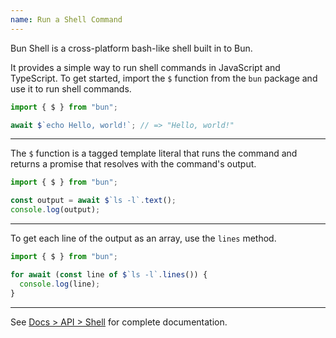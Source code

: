 ```yaml
---
name: Run a Shell Command
---
```


Bun Shell is a cross-platform bash-like shell built in to Bun.

It provides a simple way to run shell commands in JavaScript and TypeScript. To get started, import the `$` function from the `bun` package and use it to run shell commands.

```ts#foo.ts
import { $ } from "bun";

await $`echo Hello, world!`; // => "Hello, world!"
```

---

The `$` function is a tagged template literal that runs the command and returns a promise that resolves with the command's output.

```ts#foo.ts
import { $ } from "bun";

const output = await $`ls -l`.text();
console.log(output);
```

---

To get each line of the output as an array, use the `lines` method.

```ts#foo.ts
import { $ } from "bun";

for await (const line of $`ls -l`.lines()) {
  console.log(line);
}
```

---

See [Docs > API > Shell](https://bun.com/docs/runtime/shell) for complete documentation.

